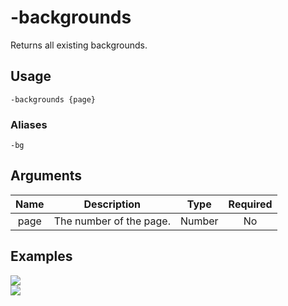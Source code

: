 # -backgrounds

Returns all existing backgrounds.

## Usage

```
-backgrounds {page}
```

### Aliases

```
-bg
```

## Arguments

| Name | Description             | Type   | Required |
| :--: | :---------------------: | :----: | :------: |
| page | The number of the page. | Number | No       |

## Examples

<img src="https://user-images.githubusercontent.com/111157596/234331363-6663a575-c110-42a1-96e9-6450492df32e.png" class="rounded-corners">\
<img src="https://user-images.githubusercontent.com/111157596/234331462-55468451-3dcd-4daa-9bd4-9b229f68b3dc.png" class="rounded-corners">